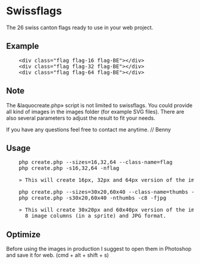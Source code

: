Swissflags
=

The 26 swiss canton flags ready to use in your web project.

Example
-

<pre>
    &lt;div class="flag flag-16 flag-BE"&gt;&lt;/div&gt;
    &lt;div class="flag flag-32 flag-BE"&gt;&lt;/div&gt;
    &lt;div class="flag flag-64 flag-BE"&gt;&lt;/div&gt;
</pre>

Note
-

The &laquocreate.php&raquo; script is not limited to swissflags. You could provide all kind of images
in the images folder (for example SVG files). There are also several parameters to adjust the result to fit your needs.

If you have any questions feel free to contact me anytime.
// Benny

Usage
-
<pre>
    php create.php --sizes=16,32,64 --class-name=flag
    php create.php -s16,32,64 -nflag
    
    » This will create 16px, 32px and 64px version of the images with the flag class name.
    
    php create.php --sizes=30x20,60x40 --class-name=thumbs --columns=8 --format=jpg
    php create.php -s30x20,60x40 -nthumbs -c8 -fjpg

    » This will create 30x20px and 60x40px version of the images with thumbs as class name,
      8 image columns (in a sprite) and JPG format.
</pre>


Optimize
-

Before using the images in production I suggest to open them in Photoshop and save it for web.
(cmd + alt + shift + s)


